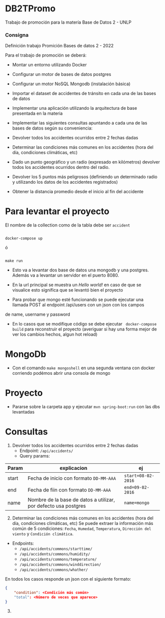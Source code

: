 # DB2TPromo

Trabajo de promoción para la matería Base de Datos 2 - UNLP

### Consigna

Definición trabajo Promición Bases de datos 2 - 2022

Para el trabajo de promoción se deberá:

- Montar un entorno utilizando Docker

- Configurar un motor de bases de datos postgres

- Configurar un motor NoSQL Mongodb (instalación básica)

- Importar el dataset de accidentes de tránsito en cada una de las bases de datos

- Implementar una aplicación utilizando la arquitectura de base presentada en la materia

- Implementar las siguientes consultas apuntando a cada una de las bases de datos según su conveniencia:

- Devolver todos los accidentes ocurridos entre 2 fechas dadas

- Determinar las condiciones más comunes en los accidentes (hora del día, condiciones climáticas, etc)

- Dado un punto geográfico y un radio (expresado en kilómetros) devolver todos los accidentes ocurridos dentro del radio.

- Devolver los 5 puntos más peligrosos (definiendo un determinado radio y utilizando los datos de los accidentes registrados)

- Obtener la distancia promedio desde el inicio al fin del accidente

# Para levantar el proyecto

El nombre de la collection como de la tabla debe ser `accident`

```

docker-compose up

```

ó

```

make run

```

- Esto va a levantar dos base de datos una mongodb y una postgres. Además va a levantar un servidor en el puerto 8080.

- En la url principal se muestra un _Hello world!_ en caso de que se visualice esto significa que se levantó bien el proyecto

- Para probar que mongo esté funcionando se puede ejecutar una llamada POST al endpoint /api/users con un json con los campos

de name, username y password

- En lo casos que se modifique código se debe ejecutar ` docker-compose build` para reconstruir el proyecto (averiguar si hay una forma mejor de ver los cambios hechos, algun hot reload)

# MongoDb

- Con el comando `make mongoshell` en una segunda ventana con docker corriendo podémos abrir una consola de mongo

# Proyecto

- Pararse sobre la carpeta app y ejecutar `mvn spring-boot:run` con las dbs levantadas

# Consultas

1. Devolver todos los accidentes ocurridos entre 2 fechas dadas
   - Endpoint: `/api/accidents/`
   - Query params:

| Param | explicacion                                                     | ej                 |
| ----- | --------------------------------------------------------------- | ------------------ |
| start | Fecha de inicio con formato `DD-MM-AAA`                         | `start=08-02-2016` |
| end   | Fecha de fiin con formato `DD-MM-AAA`                           | `end=09-02-2016`   |
| name  | Nombre de la base de datos a utilizar, por defecto usa postgres | `name=mongo`       |

2. Determinar las condiciones más comunes en los accidentes (hora del día, condiciones climáticas, etc)
   Se puede extraer la información más común de 5 condiciones: `Fecha`, `Humedad`, `Temperatura`, `Dirección del viento` y `Condición climática`.

- Endpoints:
  - `/api/accidents/commons/starttime/`
  - `/api/accidents/commons/humidity/`
  - `/api/accidents/commons/temperature/`
  - `/api/accidents/commons/winddirection/`
  - `/api/accidents/commons/whather/`

En todos los casos responde un json con el siguiente formato:

```json
{
	"condition": <Condición más común>
	"total": <Número de veces que aparece>
}
```

3.
